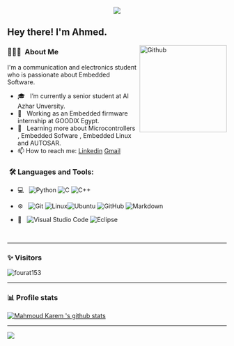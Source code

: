 
<p align="center"><img src="https://i.imgur.com/A6bWGFl.gif"/></p>

<h2> Hey there! I'm Ahmed.</h2>

<img width="200" align="right" alt="Github" src="https://user-images.githubusercontent.com/48678280/88862734-4903af80-d201-11ea-968b-9c939d88a37c.gif" />


<h3> 👨🏻‍💻 &nbsp;About Me </h3>

I'm a communication and electronics student who is passionate about Embedded Software.

- 🎓 &nbsp; I’m currently a senior student at Al Azhar Unversity.
- 💼 &nbsp; Working as an Embedded firmware internship at GOODIX Egypt.
- 🌱 &nbsp; Learning more about Microcontrollers , Embedded Sofware , Embedded Linux and AUTOSAR. 
- 📫 How to reach me: [Linkedin](https://www.linkedin.com/in/mahmoud-karem-zamel) [Gmail](https://www.mahmoudkarem.me@gmail.com)

<h3>  &nbsp;🛠️ Languages and Tools:</h3>


- 💻 &nbsp;
![Python](https://img.shields.io/badge/-Python-333333?style=flat&logo=python)
![C](https://img.shields.io/badge/-C-black?style=flat-square&logo=c)
![C++](https://img.shields.io/badge/-C++-333333?style=flat&logo=C%2B%2B&logoColor=00599C)

- ⚙️ &nbsp;
![Git](https://img.shields.io/badge/-Git-333333?style=flat&logo=git)
![Linux](https://img.shields.io/badge/-Linux-333333?style=flat&logo=Linux&logoColor=FCC624)![Ubuntu](https://img.shields.io/badge/-Ubuntu-black?style=flat-square&logo=ubuntu)
![GitHub](https://img.shields.io/badge/-GitHub-333333?style=flat&logo=github)
  ![Markdown](https://img.shields.io/badge/-Markdown-333333?style=flat&logo=markdown)

- 🔧 &nbsp;
![Visual Studio Code](https://img.shields.io/badge/-Visual%20Studio%20Code-333333?style=flat&logo=visual-studio-code&logoColor=007ACC)
![Eclipse](https://img.shields.io/badge/-Eclipse-333333?style=flat&logo=eclipse-ide&logoColor=2C2255)

  
<br/>

---------------------------------------------------------------------------------------------------------------------------------------------------------------------------------
### ✨ Visitors 

<p align="left"> <img src="https://komarev.com/ghpvc/?username=fourat153" alt="fourat153" /> </p>

---------------------------------------------------------------------------------------------------------------------------------------------------------------------------------

### 📊 Profile stats

[![Mahmoud Karem 's github stats](https://github-readme-stats.vercel.app/api?username=Mahmoud-Karem&show_icons=true&title_color=fff&icon_color=79ff97&text_color=9f9f9f&bg_color=151515)](https://github.com/Mahmoud-Karem/github-readme-stats)

---------------------------------------------------------------------------------------------------------------------------------------------------------------------------------
</p>
<img src="https://imgur.com/rilHVxA.png"/>
</p>
